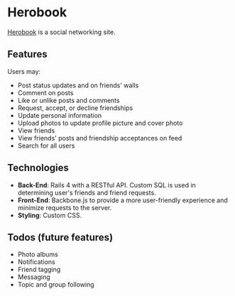 # Herobook

[Herobook](http://herobook.space/) is a social networking site.

## Features

Users may:

* Post status updates and on friends' walls
* Comment on posts
* Like or unlike posts and comments
* Request, accept, or decline friendships
* Update personal information
* Upload photos to update profile picture and cover photo
* View friends
* View friends' posts and friendship acceptances on feed
* Search for all users

## Technologies

* **Back-End**: Rails 4 with a RESTful API. Custom SQL is used in determining user's friends and friend requests. 
* **Front-End**: Backbone.js to provide a more user-friendly experience and minimize requests to the server.
* **Styling**: Custom CSS.

## Todos (future features)

* Photo albums
* Notifications
* Friend tagging
* Messaging
* Topic and group following